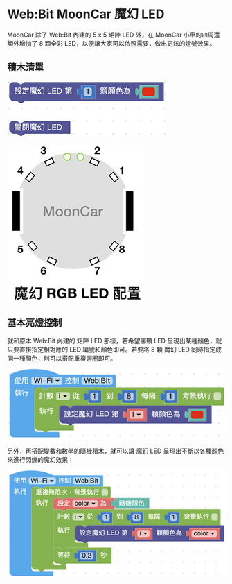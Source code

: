 # Web:Bit MoonCar 魔幻 LED

MoonCar 除了 Web:Bit 內建的 5 x 5 矩陣 LED 外，在 MoonCar 小車的四周還額外增加了 8 顆全彩 LED，以便讓大家可以依照需要，做出更炫的燈號效果。

## 積木清單

![MoonCar 魔幻 LED](../../../../media/zh-tw/education/extension-mooncar/magic-led-01.jpg)

![MoonCar 魔幻 LED](../../../../media/zh-tw/education/extension-mooncar/magic-led-02.jpg)

## 基本亮燈控制

就和原本 Web:Bit 內建的 矩陣 LED 那樣，若希望哪顆 LED 呈現出某種顏色，就只要直接指定相對應的 LED 編號和顏色即可。若要將 8 顆 魔幻 LED 同時指定成同一種顏色，則可以搭配重複迴圈即可。

![MoonCar 魔幻 LED](../../../../media/zh-tw/education/extension-mooncar/magic-led-03.jpg)

另外，再搭配變數和數學的隨機積木，就可以讓 魔幻 LED 呈現出不斷以各種顏色來進行閃爍的魔幻效果！

![MoonCar 魔幻 LED](../../../../media/zh-tw/education/extension-mooncar/magic-led-04.jpg)

